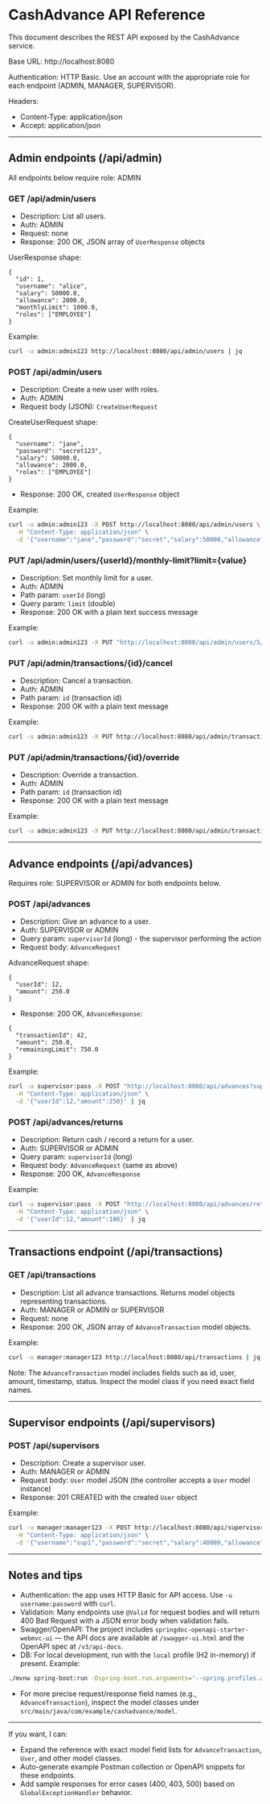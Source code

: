 # CashAdvance API Reference

This document describes the REST API exposed by the CashAdvance service.

Base URL: http://localhost:8080

Authentication: HTTP Basic. Use an account with the appropriate role for each endpoint (ADMIN, MANAGER, SUPERVISOR).

Headers:
- Content-Type: application/json
- Accept: application/json

---

## Admin endpoints (/api/admin)

All endpoints below require role: ADMIN

### GET /api/admin/users
- Description: List all users.
- Auth: ADMIN
- Request: none
- Response: 200 OK, JSON array of `UserResponse` objects

UserResponse shape:
```
{
  "id": 1,
  "username": "alice",
  "salary": 50000.0,
  "allowance": 2000.0,
  "monthlyLimit": 1000.0,
  "roles": ["EMPLOYEE"]
}
```

Example:
```bash
curl -u admin:admin123 http://localhost:8080/api/admin/users | jq
```

### POST /api/admin/users
- Description: Create a new user with roles.
- Auth: ADMIN
- Request body (JSON): `CreateUserRequest`

CreateUserRequest shape:
```
{
  "username": "jane",
  "password": "secret123",
  "salary": 50000.0,
  "allowance": 2000.0,
  "roles": ["EMPLOYEE"]
}
```
- Response: 200 OK, created `UserResponse` object

Example:
```bash
curl -u admin:admin123 -X POST http://localhost:8080/api/admin/users \
  -H "Content-Type: application/json" \
  -d '{"username":"jane","password":"secret","salary":50000,"allowance":2000,"roles":["EMPLOYEE"]}' | jq
```

### PUT /api/admin/users/{userId}/monthly-limit?limit={value}
- Description: Set monthly limit for a user.
- Auth: ADMIN
- Path param: `userId` (long)
- Query param: `limit` (double)
- Response: 200 OK with a plain text success message

Example:
```bash
curl -u admin:admin123 -X PUT "http://localhost:8080/api/admin/users/5/monthly-limit?limit=1500"
```

### PUT /api/admin/transactions/{id}/cancel
- Description: Cancel a transaction.
- Auth: ADMIN
- Path param: `id` (transaction id)
- Response: 200 OK with a plain text message

Example:
```bash
curl -u admin:admin123 -X PUT http://localhost:8080/api/admin/transactions/10/cancel
```

### PUT /api/admin/transactions/{id}/override
- Description: Override a transaction.
- Auth: ADMIN
- Path param: `id` (transaction id)
- Response: 200 OK with a plain text message

Example:
```bash
curl -u admin:admin123 -X PUT http://localhost:8080/api/admin/transactions/10/override
```

---

## Advance endpoints (/api/advances)

Requires role: SUPERVISOR or ADMIN for both endpoints below.

### POST /api/advances
- Description: Give an advance to a user.
- Auth: SUPERVISOR or ADMIN
- Query param: `supervisorId` (long) - the supervisor performing the action
- Request body: `AdvanceRequest`

AdvanceRequest shape:
```
{
  "userId": 12,
  "amount": 250.0
}
```
- Response: 200 OK, `AdvanceResponse`:
```
{
  "transactionId": 42,
  "amount": 250.0,
  "remainingLimit": 750.0
}
```

Example:
```bash
curl -u supervisor:pass -X POST "http://localhost:8080/api/advances?supervisorId=3" \
  -H "Content-Type: application/json" \
  -d '{"userId":12,"amount":250}' | jq
```

### POST /api/advances/returns
- Description: Return cash / record a return for a user.
- Auth: SUPERVISOR or ADMIN
- Query param: `supervisorId` (long)
- Request body: `AdvanceRequest` (same as above)
- Response: 200 OK, `AdvanceResponse`

Example:
```bash
curl -u supervisor:pass -X POST "http://localhost:8080/api/advances/returns?supervisorId=3" \
  -H "Content-Type: application/json" \
  -d '{"userId":12,"amount":100}' | jq
```

---

## Transactions endpoint (/api/transactions)

### GET /api/transactions
- Description: List all advance transactions. Returns model objects representing transactions.
- Auth: MANAGER or ADMIN or SUPERVISOR
- Request: none
- Response: 200 OK, JSON array of `AdvanceTransaction` model objects.

Example:
```bash
curl -u manager:manager123 http://localhost:8080/api/transactions | jq
```

Note: The `AdvanceTransaction` model includes fields such as id, user, amount, timestamp, status. Inspect the model class if you need exact field names.

---

## Supervisor endpoints (/api/supervisors)

### POST /api/supervisors
- Description: Create a supervisor user.
- Auth: MANAGER or ADMIN
- Request body: `User` model JSON (the controller accepts a `User` model instance)
- Response: 201 CREATED with the created `User` object

Example:
```bash
curl -u manager:manager123 -X POST http://localhost:8080/api/supervisors \
  -H "Content-Type: application/json" \
  -d '{"username":"sup1","password":"secret","salary":40000,"allowance":1000}' | jq
```

---

## Notes and tips
- Authentication: the app uses HTTP Basic for API access. Use `-u username:password` with `curl`.
- Validation: Many endpoints use `@Valid` for request bodies and will return 400 Bad Request with a JSON error body when validation fails.
- Swagger/OpenAPI: The project includes `springdoc-openapi-starter-webmvc-ui` — the API docs are available at `/swagger-ui.html` and the OpenAPI spec at `/v3/api-docs`.
- DB: For local development, run with the `local` profile (H2 in-memory) if present. Example:

```bash
./mvnw spring-boot:run -Dspring-boot.run.arguments='--spring.profiles.active=local'
```

- For more precise request/response field names (e.g., `AdvanceTransaction`), inspect the model classes under `src/main/java/com/example/cashadvance/model`.

---

If you want, I can:
- Expand the reference with exact model field lists for `AdvanceTransaction`, `User`, and other model classes.
- Auto-generate example Postman collection or OpenAPI snippets for these endpoints.
- Add sample responses for error cases (400, 403, 500) based on `GlobalExceptionHandler` behavior.

